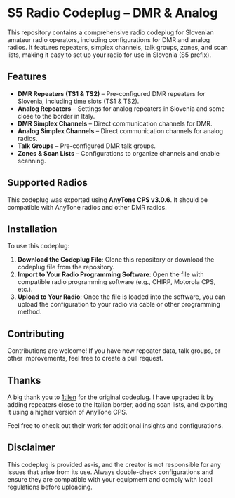 # S5 Radio Codeplug – DMR & Analog

This repository contains a comprehensive radio codeplug for Slovenian amateur radio operators, including configurations for DMR and analog radios. It features repeaters, simplex channels, talk groups, zones, and scan lists, making it easy to set up your radio for use in Slovenia (S5 prefix).

## Features

- **DMR Repeaters (TS1 & TS2)** – Pre-configured DMR repeaters for Slovenia, including time slots (TS1 & TS2).
- **Analog Repeaters** – Settings for analog repeaters in Slovenia and some close to the border in Italy.
- **DMR Simplex Channels** – Direct communication channels for DMR.
- **Analog Simplex Channels** – Direct communication channels for analog radios.
- **Talk Groups** – Pre-configured DMR talk groups.
- **Zones & Scan Lists** – Configurations to organize channels and enable scanning.
  
## Supported Radios

This codeplug was exported using **AnyTone CPS v3.0.6**. It should be compatible with AnyTone radios and other DMR radios.

## Installation

To use this codeplug:

1. **Download the Codeplug File**: Clone this repository or download the codeplug file from the repository.
2. **Import to Your Radio Programming Software**: Open the file with compatible radio programming software (e.g., CHIRP, Motorola CPS, etc.).
3. **Upload to Your Radio**: Once the file is loaded into the software, you can upload the configuration to your radio via cable or other programming method.

## Contributing

Contributions are welcome! If you have new repeater data, talk groups, or other improvements, feel free to create a pull request.

## Thanks

A big thank you to [1tilen](https://github.com/1tilen/Anytone_HAM_SLO) for the original codeplug. 
I have upgraded it by adding repeaters close to the Italian border, adding scan lists, and exporting it using a higher version of AnyTone CPS.

Feel free to check out their work for additional insights and configurations.

## Disclaimer

This codeplug is provided as-is, and the creator is not responsible for any issues that arise from its use. 
Always double-check configurations and ensure they are compatible with your equipment and comply with local regulations before uploading.
